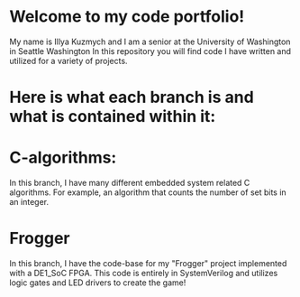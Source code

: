 # Welcome to my code portfolio!
My name is Illya Kuzmych and I am a senior at the University of Washington in Seattle Washington
In this repository you will find code I have written and utilized for a variety of projects.


# Here is what each branch is and what is contained within it:


# C-algorithms:
  In this branch, I have many different embedded system related C algorithms. For example,
  an algorithm that counts the number of set bits in an integer.
  
# Frogger
  In this branch, I have the code-base for my "Frogger" project implemented with a DE1_SoC
  FPGA. This code is entirely in SystemVerilog and utilizes logic gates and LED drivers to create the game!
